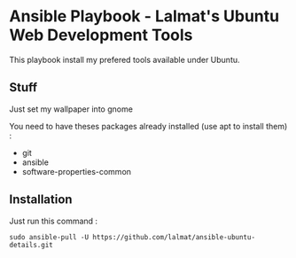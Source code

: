 # Ansible Playbook - Lalmat's Ubuntu Web Development Tools

This playbook install my prefered tools available under Ubuntu.

## Stuff
Just set my wallpaper into gnome

You need to have theses packages already installed (use apt to install them) :
- git
- ansible
- software-properties-common

## Installation

Just run this command :

`sudo ansible-pull -U https://github.com/lalmat/ansible-ubuntu-details.git`